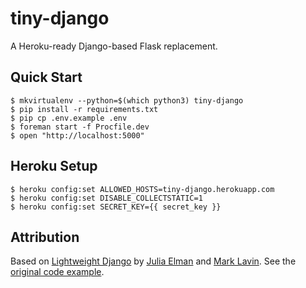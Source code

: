 # tiny-django

A Heroku-ready Django-based Flask replacement.

## Quick Start

    $ mkvirtualenv --python=$(which python3) tiny-django
    $ pip install -r requirements.txt
    $ pip cp .env.example .env
    $ foreman start -f Procfile.dev
    $ open "http://localhost:5000"

## Heroku Setup

    $ heroku config:set ALLOWED_HOSTS=tiny-django.herokuapp.com
    $ heroku config:set DISABLE_COLLECTSTATIC=1
    $ heroku config:set SECRET_KEY={{ secret_key }}

## Attribution

Based on [Lightweight Django](http://shop.oreilly.com/product/0636920032502.do) by [Julia Elman](https://github.com/juliaelman) and [Mark Lavin](https://github.com/mlavin). See the [original code example](https://github.com/lightweightdjango/examples/tree/chapter-1).
